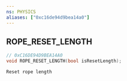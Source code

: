 ```yaml
---
ns: PHYSICS
aliases: ["0xc16de94d9bea14a0"]
---
```

## ROPE_RESET_LENGTH

```c
// 0xC16DE94D9BEA14A0
void ROPE_RESET_LENGTH(bool isResetLength);
```

```
Reset rope length
```

